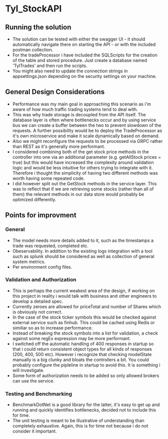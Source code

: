 # Tyl_StockAPI

## Running the solution

- The solution can be tested with either the swagger UI - it should automatically navigate there on starting the API - or with the included postman collection.
- For the tradeProcessor i have included the SQLScripts for the creation of the table and stored procedure. Just create a database named 'TylTrades' and then run the scripts. 
- You might also need to update the connection strings in appsettings.json depending on the security settings on your machine.

## General Design Considerations

- Performance was my main goal in approaching this scenario as i'm aware of how much traffic trading systems tend to deal with.
- This was why trade storage is decoupled from the API itself. The database layer is often where bottlenecks occur and by using service bus we can create a buffer between the two to prevent slowdown of the requests. A further possibility would be to deploy the TradeProcessor as
  it's own microservice and make it scale dynamically based on demand.
- Also we might reconfigure the requests to be processed via GRPC rather than REST as it's generally more performant.
- I considered combining both of the get stock price methods in the controller into one via an additional parameter (e.g. getAllStock prices = true) but this would have increased the complexity around validation logic and would be less intuitive for others trying to integrate with it. 
   Therefore i thought the simplicity of having two different methods was worth having some repeated code. 
- I did however split out the GetStock methods in the service layer. This was to reflect that if we are retrieving some stocks (rather than all of them) the relevant
  methods in our data store would probably be optimized differently.

## Points for improvment

### General
- The model needs more details added to it, such as the timestamps a trade was requested, completed etc.  
- Obeservability. In addition to the existing logs integration with a tool such as splunk should be considered as well as collection of general system metrics.
- Per environment config files. 

### Validation and Authorization
- This is perhaps the current weakest area of the design, if working on this project in reality i would talk with business and other engineers to develop a detailed spec.
- Currently zeroes are allowed for priceTotal and number of Shares which is obviously not correct.
- In the case of the stock ticker symbols this would be checked against external service such as finhub. This could be cached using Redis or similiar so as to increase performance.
- Instead of breaking the stock symbols into a list for validation, a check against some regEx expression may be more performant.
- I switched off the automatic handling of 400 responses in startup so that i could return consistent object types for all kinds of responses (200, 400, 500 etc). However i recognize that
  checking modelState manually is a big clunky and bloats the controllers a bit. You could probably configure the pipleline in startup to avoid this. It is something i will investigate. 
- Some form of authorization needs to be added so only allowed brokers can use the service.

### Testing and Benchmarking
- BenchmarkDotNet is a good library for the latter, it's easy to get up and running and quickly identifies bottlenecks, decided not to include this for time. 
- The unit testing is meant to be illustrative of understanding than completely exhaustive. Again, this is for time not because i do not consider it important.
